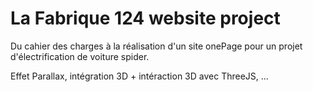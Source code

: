 # La Fabrique 124 website project

Du cahier des charges à la réalisation d'un site onePage pour un projet d'électrification de voiture spider.

Effet Parallax, intégration 3D + intéraction 3D avec ThreeJS, ...
